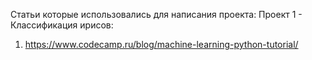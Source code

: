 Статьи которые использовались для написания проекта:
Проект 1 - Классификация ирисов:
  1) https://www.codecamp.ru/blog/machine-learning-python-tutorial/
